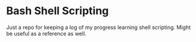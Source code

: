 # Bash Shell Scripting

Just a repo for keeping a log of my progress learning shell scripting. Might be useful as a reference as well.
